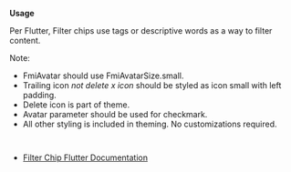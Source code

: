 **Usage**

Per Flutter, Filter chips use tags or descriptive words as a way to filter content.

Note:

- FmiAvatar should use FmiAvatarSize.small.
- Trailing icon _not delete x icon_ should be styled as icon small with left padding.
- Delete icon is part of theme.
- Avatar parameter should be used for checkmark.
- All other styling is included in theming. No customizations required.

` `

- [Filter Chip Flutter Documentation](https://api.flutter.dev/flutter/material/FilterChip-class.html)

` `
